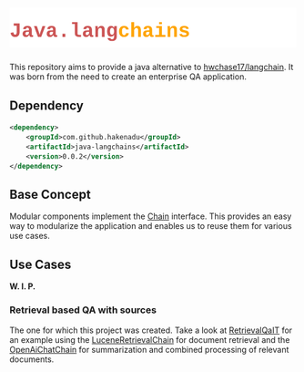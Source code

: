 # ![](misc/logo.svg)
This repository aims to provide a java alternative to [hwchase17/langchain](https://github.com/hwchase17/langchain).
It was born from the need to create an enterprise QA application.

## Dependency
```xml
<dependency>
	<groupId>com.github.hakenadu</groupId>
	<artifactId>java-langchains</artifactId>
	<version>0.0.2</version>
</dependency>
```

## Base Concept
Modular components implement the [Chain](src/main/java/com/github/hakenadu/javalangchains/chains/Chain.java) interface.
This provides an easy way to modularize the application and enables us to reuse them for various use cases.

## Use Cases
**W. I. P.**

### Retrieval based QA with sources
The one for which this project was created. Take a look at [RetrievalQaIT](src/test/java/com/github/hakenadu/javalangchains/chains/qa/RetrievalQaIT.java) for an example using the [LuceneRetrievalChain](src/main/java/com/github/hakenadu/javalangchains/chains/retrieval/lucene/LuceneRetrievalChain.java) for document retrieval and the [OpenAiChatChain](src/main/java/com/github/hakenadu/javalangchains/chains/llm/openai/OpenAiChatChain.java) for summarization and combined processing of relevant documents.